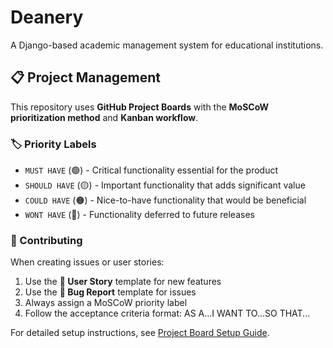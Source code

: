 # Deanery

A Django-based academic management system for educational institutions.

## 📋 Project Management

This repository uses **GitHub Project Boards** with the **MoSCoW prioritization method** and **Kanban workflow**.

### 🏷️ Priority Labels
- `MUST HAVE` (🟢) - Critical functionality essential for the product
- `SHOULD HAVE` (🟡) - Important functionality that adds significant value  
- `COULD HAVE` (🟠) - Nice-to-have functionality that would be beneficial
- `WONT HAVE` (🔴) - Functionality deferred to future releases

### 📖 Contributing
When creating issues or user stories:
1. Use the **📖 User Story** template for new features
2. Use the **🐛 Bug Report** template for issues
3. Always assign a MoSCoW priority label
4. Follow the acceptance criteria format: AS A...I WANT TO...SO THAT...

For detailed setup instructions, see [Project Board Setup Guide](.github/PROJECT_BOARD_SETUP.md).
